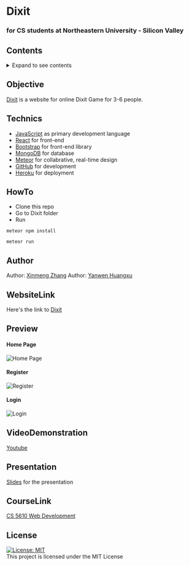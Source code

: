 # Dixit
### for CS students at Northeastern University - Silicon Valley

## Contents
<details><summary>Expand to see contents</summary>
<p>

* **[Objective](#objective)**<br />
* **[Technics](#technics)**<br />
* **[HowTo](#HowTo)**<br />
* **[Author](#author)**<br />
* **[WebsiteLink](#WebsiteLink)**<br />
* **[Preview](#preview)**<br />
* **[VideoDemonstration](#VideoDemonstration)**<br />
* **[Presentation](#presentation)**<br />
* **[CourseLink](#CourseLink)**<br />
* **[License](#license)**<br />

</p>
</details>

## Objective
[Dixit](https://dixitgame2019.herokuapp.com/) is a website for online Dixit Game for 3-6 people.

## Technics
- [JavaScript](https://www.javascript.com/) as primary development language
- [React](https://reactjs.org/) for front-end
- [Bootstrap](https://getbootstrap.com/) for front-end library
- [MongoDB](https://www.mongodb.com/) for database
- [Meteor](https://www.meteor.com/) for collabrative, real-time design
- [GitHub](https://github.com/) for development
- [Heroku](https://www.heroku.com/home) for deployment

## HowTo
- Clone this repo
- Go to Dixit folder
- Run
```
meteor npm install

```
```
meteor run

```

## Author

Author: [Xinmeng Zhang](https://github.com/MengBanana)
Author: [Yanwen Huangxu](https://github.com/YHuangxu)


## WebsiteLink

Here's the link to [Dixit](https://dixitgame2019.herokuapp.com/)

## Preview
#### Home Page
![Home Page]()
#### Register
![Register]()
#### Login
![Login]()


## VideoDemonstration
[Youtube]()

## Presentation
[Slides](https://docs.google.com/presentation/d/1fkfnC75fKTtWMfDX6Gm_PAkMh7ykKVILCq5lec_JILY/edit#slide=id.g35f391192_029) for the presentation

## CourseLink
[CS 5610 Web Development](http://johnguerra.co/classes/webDevelopment_spring_2019/)

## License
[![License: MIT](https://img.shields.io/badge/License-MIT-yellow.svg)](https://opensource.org/licenses/MIT)  
This project is licensed under the MIT License

